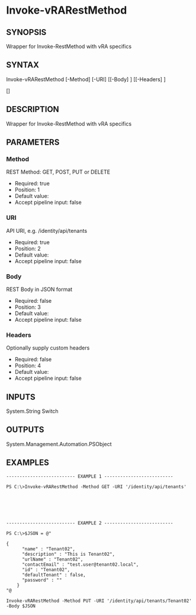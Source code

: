 # Invoke-vRARestMethod

## SYNOPSIS
    
Wrapper for Invoke-RestMethod with vRA specifics

## SYNTAX
 Invoke-vRARestMethod [-Method] <String> [-URI] <String> [[-Body] <String>] [[-Headers] <IDictionary>]  [<CommonParameters>]     

## DESCRIPTION

Wrapper for Invoke-RestMethod with vRA specifics

## PARAMETERS


### Method

REST Method: GET, POST, PUT or DELETE

* Required: true
* Position: 1
* Default value: 
* Accept pipeline input: false

### URI

API URI, e.g. /identity/api/tenants

* Required: true
* Position: 2
* Default value: 
* Accept pipeline input: false

### Body

REST Body in JSON format

* Required: false
* Position: 3
* Default value: 
* Accept pipeline input: false

### Headers

Optionally supply custom headers

* Required: false
* Position: 4
* Default value: 
* Accept pipeline input: false

## INPUTS

System.String
Switch

## OUTPUTS

System.Management.Automation.PSObject

## EXAMPLES
```
-------------------------- EXAMPLE 1 --------------------------

PS C:\>Invoke-vRARestMethod -Method GET -URI '/identity/api/tenants'






-------------------------- EXAMPLE 2 --------------------------

PS C:\>$JSON = @"

{
      "name" : "Tenant02",
      "description" : "This is Tenant02",
      "urlName" : "Tenant02",
      "contactEmail" : "test.user@tenant02.local",
      "id" : "Tenant02",
      "defaultTenant" : false,
      "password" : ""
    }
"@

Invoke-vRARestMethod -Method PUT -URI '/identity/api/tenants/Tenant02' -Body $JSON
```

